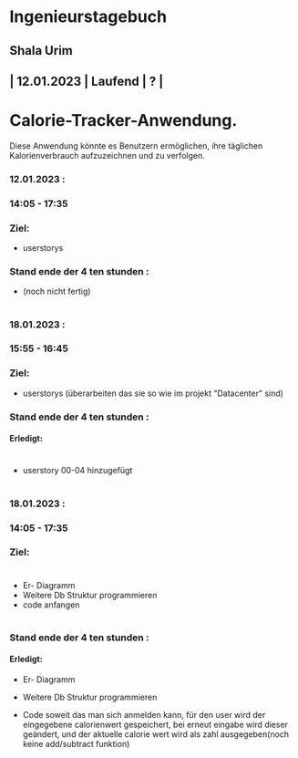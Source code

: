 # Ingenieurstagebuch
## Shala Urim
## | 12.01.2023 | Laufend | ? | 

# Calorie-Tracker-Anwendung.
Diese Anwendung könnte es Benutzern ermöglichen, ihre täglichen Kalorienverbrauch aufzuzeichnen und zu verfolgen. 
### 12.01.2023 :

### 14:05 - 17:35

### Ziel:

* userstorys


### Stand ende der 4 ten stunden :

* (noch nicht fertig)

#
#

### 18.01.2023 :

### 15:55 - 16:45

### Ziel:

* userstorys (überarbeiten das sie so wie im projekt "Datacenter" sind)


### Stand ende der 4 ten stunden :

#### Erledigt:
#
* userstory 00-04 hinzugefügt
#
#
### 18.01.2023 :

### 14:05 - 17:35

### Ziel:
#
* Er- Diagramm
* Weitere Db Struktur programmieren
* code anfangen
#
### Stand ende der 4 ten stunden :

#### Erledigt:
* Er- Diagramm 
* Weitere Db Struktur programmieren

* Code soweit das man sich anmelden kann, für den user wird der eingegebene calorienwert gespeichert, bei erneut eingabe wird dieser geändert, und der aktuelle calorie wert wird als zahl ausgegeben(noch keine add/subtract funktion)

